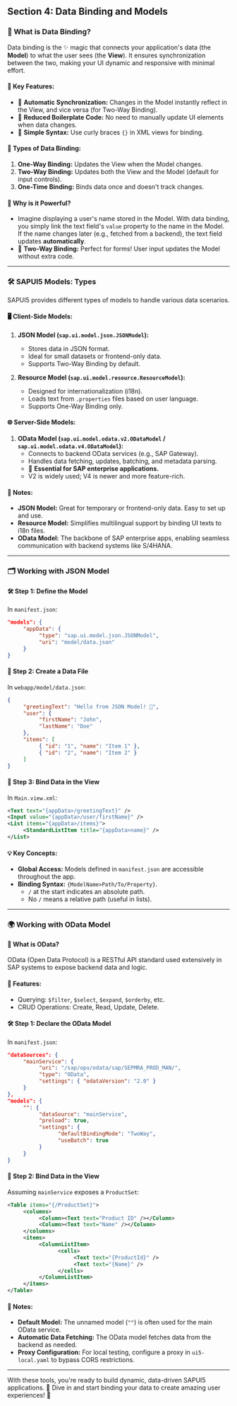 ## Section 4: Data Binding and Models

### 🔗 What is Data Binding?

Data binding is the ✨ magic that connects your application's data (the **Model**) to what the user sees (the **View**). It ensures synchronization between the two, making your UI dynamic and responsive with minimal effort.

#### 🌟 Key Features:
- 🔄 **Automatic Synchronization:** Changes in the Model instantly reflect in the View, and vice versa (for Two-Way Binding).
- 🧹 **Reduced Boilerplate Code:** No need to manually update UI elements when data changes.
- 📝 **Simple Syntax:** Use curly braces `{}` in XML views for binding.

#### 🔀 Types of Data Binding:
1. **One-Way Binding:** Updates the View when the Model changes.
2. **Two-Way Binding:** Updates both the View and the Model (default for input controls).
3. **One-Time Binding:** Binds data once and doesn't track changes.

#### 💪 Why is it Powerful?
- Imagine displaying a user's name stored in the Model. With data binding, you simply link the text field's `value` property to the name in the Model. If the name changes later (e.g., fetched from a backend), the text field updates **automatically**.
- 📝 **Two-Way Binding:** Perfect for forms! User input updates the Model without extra code.

---

### 🛠️ SAPUI5 Models: Types

SAPUI5 provides different types of models to handle various data scenarios.

#### 🖥️ Client-Side Models:
1. **JSON Model (`sap.ui.model.json.JSONModel`):**
    - Stores data in JSON format.
    - Ideal for small datasets or frontend-only data.
    - Supports Two-Way Binding by default.

2. **Resource Model (`sap.ui.model.resource.ResourceModel`):**
    - Designed for internationalization (i18n).
    - Loads text from `.properties` files based on user language.
    - Supports One-Way Binding only.

#### 🌐 Server-Side Models:
1. **OData Model (`sap.ui.model.odata.v2.ODataModel` / `sap.ui.model.odata.v4.ODataModel`):**
    - Connects to backend OData services (e.g., SAP Gateway).
    - Handles data fetching, updates, batching, and metadata parsing.
    - 🏢 **Essential for SAP enterprise applications.**
    - V2 is widely used; V4 is newer and more feature-rich.

#### 📝 Notes:
- **JSON Model:** Great for temporary or frontend-only data. Easy to set up and use.
- **Resource Model:** Simplifies multilingual support by binding UI texts to i18n files.
- **OData Model:** The backbone of SAP enterprise apps, enabling seamless communication with backend systems like S/4HANA.

---

### 🗂️ Working with JSON Model

#### 🛠️ Step 1: Define the Model
In `manifest.json`:
```json
"models": {
     "appData": {
          "type": "sap.ui.model.json.JSONModel",
          "uri": "model/data.json"
     }
}
```

#### 📄 Step 2: Create a Data File
In `webapp/model/data.json`:
```json
{
     "greetingText": "Hello from JSON Model! 👋",
     "user": {
          "firstName": "John",
          "lastName": "Doe"
     },
     "items": [
          { "id": "1", "name": "Item 1" },
          { "id": "2", "name": "Item 2" }
     ]
}
```

#### 🔗 Step 3: Bind Data in the View
In `Main.view.xml`:
```xml
<Text text="{appData>/greetingText}" />
<Input value="{appData>/user/firstName}" />
<List items="{appData>/items}">
     <StandardListItem title="{appData>name}" />
</List>
```

#### 💡 Key Concepts:
- **Global Access:** Models defined in `manifest.json` are accessible throughout the app.
- **Binding Syntax:** `{ModelName>Path/To/Property}`.
  - `/` at the start indicates an absolute path.
  - No `/` means a relative path (useful in lists).

---

### 🌍 Working with OData Model

#### 🤔 What is OData?
OData (Open Data Protocol) is a RESTful API standard used extensively in SAP systems to expose backend data and logic.

#### 🚀 Features:
- Querying: `$filter`, `$select`, `$expand`, `$orderby`, etc.
- CRUD Operations: Create, Read, Update, Delete.

#### 🛠️ Step 1: Declare the OData Model
In `manifest.json`:
```json
"dataSources": {
     "mainService": {
          "uri": "/sap/opu/odata/sap/SEPMRA_PROD_MAN/",
          "type": "OData",
          "settings": { "odataVersion": "2.0" }
     }
},
"models": {
     "": {
          "dataSource": "mainService",
          "preload": true,
          "settings": {
                "defaultBindingMode": "TwoWay",
                "useBatch": true
          }
     }
}
```

#### 🔗 Step 2: Bind Data in the View
Assuming `mainService` exposes a `ProductSet`:
```xml
<Table items="{/ProductSet}">
     <columns>
          <Column><Text text="Product ID" /></Column>
          <Column><Text text="Name" /></Column>
     </columns>
     <items>
          <ColumnListItem>
                <cells>
                     <Text text="{ProductId}" />
                     <Text text="{Name}" />
                </cells>
          </ColumnListItem>
     </items>
</Table>
```

#### 📝 Notes:
- **Default Model:** The unnamed model (`""`) is often used for the main OData service.
- **Automatic Data Fetching:** The OData model fetches data from the backend as needed.
- **Proxy Configuration:** For local testing, configure a proxy in `ui5-local.yaml` to bypass CORS restrictions.

---

With these tools, you're ready to build dynamic, data-driven SAPUI5 applications. 🚀 Dive in and start binding your data to create amazing user experiences! 🎉
